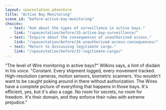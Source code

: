 ```yaml
---
layout: spacestation_adventure
title: "Active Bay Monitoring"
scene_id: "before-active-bay-monitoring"
choices:
  - text: "Ask about the types of surveillance in active bays."
    link: "/spacestation/before/33-active-bay-surveillance/"
  - text: "Inquire about the consequences of unauthorized access."
    link: "/spacestation/before/34-unauthorized-access-consequences/"
  - text: "Return to discussing legitimate cargo."
    link: "/spacestation/before/32-legitimate-cargo/"
---
```


"The level of Wire monitoring in active bays?" Wilkins says, a hint of disdain in his voice. "Constant. Every shipment logged, every movement tracked. High-resolution cameras, motion sensors, biometric scanners. You wouldn't want to be caught poking around in there without authorization. The Wires have a complete picture of everything that happens in those bays. It's efficient, yes, but it's also a cage. No room for secrets, no room for freedom. It's their domain, and they enforce their rules with extreme prejudice."
